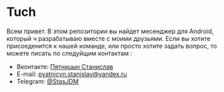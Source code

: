 # Tuch
Всем привет. В этом репозитории вы найдет месенджер для Android, который ч разрабатываю вместе с моими друзьями. Если вы хотите присоеденится к нашей команде, или просто хотите задать вопрос, то можете писать по следуйщим контактам :
- Вконтакте: [Пятницын Станислав](https://vk.com/id136330910)
- E-mail: pyatnicyn.stanislav@yandex.ru
- Telegram: [@StasJDM](https://telegram.me/stas_jdm)
